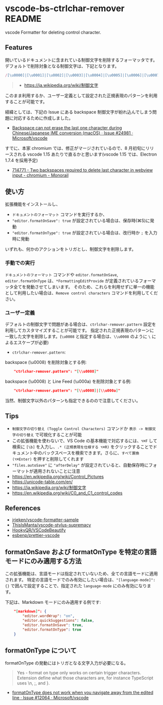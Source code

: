 # vscode-bs-ctrlchar-remover README

vscode Formatter for deleting control character.

## Features

開いているドキュメントに含まれている制御文字を削除するフォーマッタです。
デフォルトで削除対象となる制御文字は、下記となります。

```typescript
/[\u0000]|[\u0001]|[\u0002]|[\u0003]|[\u0004]|[\u0005]|[\u0006]|[\u0007]|[\u0008]|[\u000b]|[\u000c]|[\u000d]|[\u000e]|[\u000f]|[\u0010]|[\u0011]|[\u0012]|[\u0013]|[\u0014]|[\u0015]|[\u0016]|[\u0017]|[\u0018]|[\u0019]|[\u001a]|[\u001b]|[\u001c]|[\u001d]|[\u001e]|[\u001f]|[\u007f]/gm
```
> * https://ja.wikipedia.org/wiki/制御文字

このまま利用するか、ユーザー定義として設定された正規表現のパターンを利用することが可能です。

経緯としては、下記の Issue にある backspace 制御文字が紛れ込んでしまう問題に対応するために作成しました。

* [Backspace can not erase the last one character during Chinese/Japanese IME conversion (macOS) · Issue #24981 · Microsoft/vscode](https://github.com/Microsoft/vscode/issues/24981)

すでに、本家 chromium では、修正がマージされているので、8 月初旬にリリースされる vscode 1.15 あたりで直るかと思います(vscode 1.15 では、Electron 1.7.4 を採用予定)

* [714771 - Two backspaces required to delete last character in webview input -  chromium - Monorail](https://bugs.chromium.org/p/chromium/issues/detail?id=714771)

## 使い方

拡張機能をインストールし、

* `ドキュメントのフォーマット` コマンドを実行するか、
* `"editor.formatOnSave": true` が設定されている場合は、保存時(⌘S)に発動
* `"editor.formatOnType": true` が設定されている場合は、改行時か `;` を入力時に発動

いずれも、何かのアクションをトリガとし、制御文字を削除します。

### 手動での実行

`ドキュメントのフォーマット` コマンドや `editor.formatOnSave`, `editor.formatOnType` は、`*FormattingEditProvide` が定義されているフォーマッタ全てを発動させてしまいます。
そのため、これらを利用せずに単一の機能として利用したい場合は、`Remove control characters` コマンドを利用してください。

### ユーザー定義

デフォルトの制御文字で問題がある場合は、`ctrlchar-remover.pattern` 設定を利用してカスタマイズすることが可能です。
指定された正規表現のパターンに一致した文字を削除します。(`\u0008` と指定する場合は、`\\u0008` のように `\` によるエスケープが必要)

* `ctrlchar-remover.pattern`: 

backspace (\u0008) を削除対象とする例:

```json
    "ctrlchar-remover.pattern": "[\\u0008]"
```

backspace (\u0008) と Line Feed (\u000a) を削除対象とする例:

```json
    "ctrlchar-remover.pattern": "[\\u0008]|[\\u000a]"
```

当然、制御文字以外のパターンも指定できるのので注意してください。

## Tips

* `制御文字の切り替え (Toggle Control Characters)` コマンドか `表示 -> 制御文字の切り替え` で可視化することが可能
* この拡張機能を使わないで、VS Code の基本機能で対応するには、`⌥⌘F` して検索に `[\b]` を入力し、`.* (正規表現を仕様する ⌥⌘R)` をクリックすることでドキュメント中のバックスペースを検索できます。さらに、`すべて置換(⌥⌘Enter)` を押すと削除してくれます
* `"files.autoSave"` に `"afterDelay"` が設定されていると、自動保存時にフォーマットが適用されないことに注意
* https://en.wikipedia.org/wiki/Control_Pictures
* https://unicode-table.com/en/
* https://ja.wikipedia.org/wiki/制御文字
* https://en.wikipedia.org/wiki/C0_and_C1_control_codes

## References

* [jrieken/vscode-formatter-sample](https://github.com/jrieken/vscode-formatter-sample)
* [ThisIsManta/vscode-stylus-supremacy](https://github.com/ThisIsManta/vscode-stylus-supremacy)
* [HookyQR/VSCodeBeautify](https://github.com/HookyQR/VSCodeBeautify)
* [esbenp/prettier-vscode](https://github.com/esbenp/prettier-vscode)

## formatOnSave および formatOnType を特定の言語モードにのみ適用する方法

この拡張機能は、言語モードは指定されていないため、全ての言語モードに適用されます。
特定の言語モードでのみ有効にしたい場合は、`"[language-mode]":{}` で囲んで設定することで、指定された `language-mode` にのみ有効になります。

下記は、Markdown モードにのみ適用する例です: 

```json
    "[markdown]": {
        "editor.wordWrap": "on",
        "editor.quickSuggestions": false,
        "editor.formatOnSave": true,
        "editor.formatOnType": true
    }
```

## formatOnType について

formatOnType の発動にはトリガとなる文字入力が必要になる。

> Yes - format on type only works on certain trigger characters. Extension define what those characters are, for instance TypeScript uses \n, ;, and }.

* [formatOnType does not work when you navigate away from the edited line · Issue #12064 · Microsoft/vscode](https://github.com/Microsoft/vscode/issues/12064)

